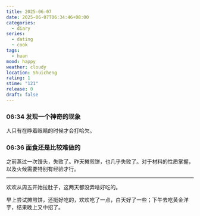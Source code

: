 ```yaml
---
title: 2025-06-07
date: 2025-06-07T06:34:46+08:00
categories:
  - diary
series:
  - dating
  - cook
tags:
  - huan
mood: happy
weather: cloudy
location: Shuicheng
rating: 1
stime: "121"
release: 0
draft: false
---
```


### 06:34 发现一个神奇的现象

人只有在睁着眼睛的时候才会打哈欠。

### 06:36 面食还是比较难做的

之前蒸过一次馒头，失败了。昨天摊煎饼，也几乎失败了。对于材料的性质掌握，以及火候需要特别有经验才行。

----
欢欢从周五开始拉肚子，这两天都没弄啥好吃的。

早上尝试摊煎饼，还挺好吃的，欢欢吃了一点，白天好了一些；下午去吃黄金洋芋，结果晚上又中招了。